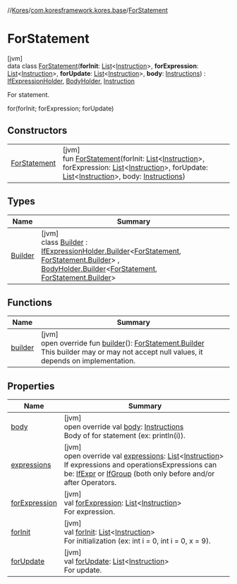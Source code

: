 //[Kores](../../../index.md)/[com.koresframework.kores.base](../index.md)/[ForStatement](index.md)

# ForStatement

[jvm]\
data class [ForStatement](index.md)(**forInit**: [List](https://kotlinlang.org/api/latest/jvm/stdlib/kotlin.collections/-list/index.html)<[Instruction](../../com.koresframework.kores/-instruction/index.md)>, **forExpression**: [List](https://kotlinlang.org/api/latest/jvm/stdlib/kotlin.collections/-list/index.html)<[Instruction](../../com.koresframework.kores/-instruction/index.md)>, **forUpdate**: [List](https://kotlinlang.org/api/latest/jvm/stdlib/kotlin.collections/-list/index.html)<[Instruction](../../com.koresframework.kores/-instruction/index.md)>, **body**: [Instructions](../../com.koresframework.kores/-instructions/index.md)) : [IfExpressionHolder](../-if-expression-holder/index.md), [BodyHolder](../-body-holder/index.md), [Instruction](../../com.koresframework.kores/-instruction/index.md)

For statement.

for(forInit; forExpression; forUpdate)

## Constructors

| | |
|---|---|
| [ForStatement](-for-statement.md) | [jvm]<br>fun [ForStatement](-for-statement.md)(forInit: [List](https://kotlinlang.org/api/latest/jvm/stdlib/kotlin.collections/-list/index.html)<[Instruction](../../com.koresframework.kores/-instruction/index.md)>, forExpression: [List](https://kotlinlang.org/api/latest/jvm/stdlib/kotlin.collections/-list/index.html)<[Instruction](../../com.koresframework.kores/-instruction/index.md)>, forUpdate: [List](https://kotlinlang.org/api/latest/jvm/stdlib/kotlin.collections/-list/index.html)<[Instruction](../../com.koresframework.kores/-instruction/index.md)>, body: [Instructions](../../com.koresframework.kores/-instructions/index.md)) |

## Types

| Name | Summary |
|---|---|
| [Builder](-builder/index.md) | [jvm]<br>class [Builder](-builder/index.md) : [IfExpressionHolder.Builder](../-if-expression-holder/-builder/index.md)<[ForStatement](index.md), [ForStatement.Builder](-builder/index.md)> , [BodyHolder.Builder](../-body-holder/-builder/index.md)<[ForStatement](index.md), [ForStatement.Builder](-builder/index.md)> |

## Functions

| Name | Summary |
|---|---|
| [builder](builder.md) | [jvm]<br>open override fun [builder](builder.md)(): [ForStatement.Builder](-builder/index.md)<br>This builder may or may not accept null values, it depends on implementation. |

## Properties

| Name | Summary |
|---|---|
| [body](body.md) | [jvm]<br>open override val [body](body.md): [Instructions](../../com.koresframework.kores/-instructions/index.md)<br>Body of for statement (ex: println(i)). |
| [expressions](expressions.md) | [jvm]<br>open override val [expressions](expressions.md): [List](https://kotlinlang.org/api/latest/jvm/stdlib/kotlin.collections/-list/index.html)<[Instruction](../../com.koresframework.kores/-instruction/index.md)><br>If expressions and operationsExpressions can be: [IfExpr](../-if-expr/index.md) or [IfGroup](../-if-group/index.md) (both only before and/or after Operators. |
| [forExpression](for-expression.md) | [jvm]<br>val [forExpression](for-expression.md): [List](https://kotlinlang.org/api/latest/jvm/stdlib/kotlin.collections/-list/index.html)<[Instruction](../../com.koresframework.kores/-instruction/index.md)><br>For expression. |
| [forInit](for-init.md) | [jvm]<br>val [forInit](for-init.md): [List](https://kotlinlang.org/api/latest/jvm/stdlib/kotlin.collections/-list/index.html)<[Instruction](../../com.koresframework.kores/-instruction/index.md)><br>For initialization (ex: int i = 0, int i = 0, x = 9). |
| [forUpdate](for-update.md) | [jvm]<br>val [forUpdate](for-update.md): [List](https://kotlinlang.org/api/latest/jvm/stdlib/kotlin.collections/-list/index.html)<[Instruction](../../com.koresframework.kores/-instruction/index.md)><br>For update. |
